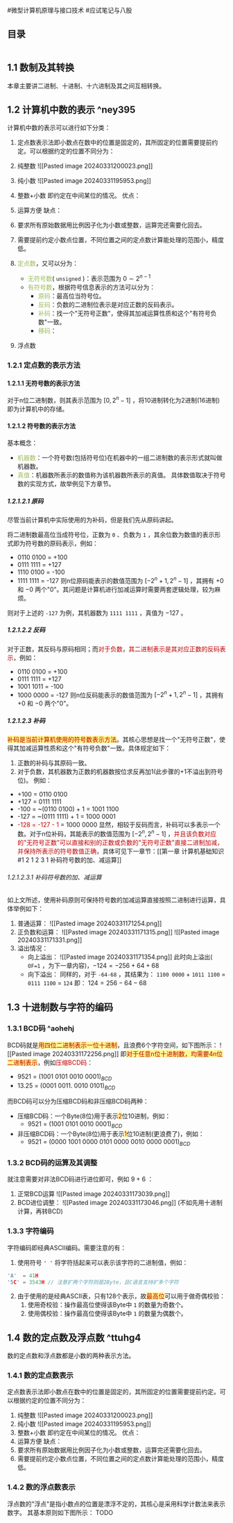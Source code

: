 #微型计算机原理与接口技术 #应试笔记与八股 

## 目录

```toc
```

## 1.1 数制及其转换

本章主要讲二进制、十进制、十六进制及其之间互相转换。

## 1.2 计算机中数的表示 ^ney395

计算机中数的表示可以进行如下分类：
1. 定点数表示法即小数点在数中的位置是固定的，其所固定的位置需要提前约定。可以根据约定的位置不同分为：
2. 纯整数
	![[Pasted image 20240331200023.png]]
2. 纯小数
	![[Pasted image 20240331195953.png]]
3. 整数+小数
	即约定在中间某位的情况。
优点：
1. 运算方便
缺点：
1. 要求所有原始数据用比例因子化为小数或整数，运算完还需要化回去。
2. 需要提前约定小数点位置，不同位置之间的定点数计算能处理的范围小，精度低。

2. <font color="#9bbb59">定点数</font>，又可以分为：
	- <font color="#9bbb59">无符号数</font>( `unsigned` )：表示范围为 $0\sim 2^{n-1}$
	- <font color="#9bbb59">有符号数</font>，根据符号信息表示的方法可以分为：
		- <font color="#9bbb59">原码</font>：最高位当符号位。
		- <font color="#9bbb59">反码</font>：负数的二进制位表示是对应正数的反码表示。
		- <font color="#9bbb59">补码</font>：找一个"无符号正数"，使得其加减运算性质和这个"有符号负数"一致。
		- <font color="#9bbb59">移码</font>：
3. 浮点数

### 1.2.1 定点数的表示方法
#### 1.2.1.1 无符号数的表示方法

对于n位二进制数，则其表示范围为 $[0, 2^{n}-1]$ ，将10进制转化为2进制(16进制)即为计算机中的存储。

#### 1.2.1.2 符号数的表示方法

基本概念：
- <font color="#9bbb59">机器数</font>：一个符号数(包括符号位)在机器中的一组二进制数的表示形式就叫做机器数。
- <font color="#9bbb59">真值</font>：机器数所表示的数值称为该机器数所表示的真值。
具体数值取决于符号数的实现方式，故举例见下方章节。

##### 1.2.1.2.1 原码

尽管当前计算机中实际使用的为补码，但是我们先从原码讲起。

将二进制数最高位当成符号位，正数为 `0` 、负数为 `1` ，其余位数为数值的表示形式即为符号数的原码表示，例如：
- 0110 0100 = +100
- 0111 1111 = +127
- 1110 0100 = -100
- 1111 1111 = -127
则n位原码能表示的数值范围为 $[-2^{n} + 1, 2^{n} - 1]$ ，其拥有 $+0$ 和 $-0$ 两个"0"。其问题是计算机进行加减运算时需要两套逻辑处理，较为麻烦。

则对于上述的 `-127` 为例，其机器数为 `1111 1111` ，真值为 $-127$ 。

##### 1.2.1.2.2 反码

对于正数，其反码与原码相同；而<font color="#c00000">对于负数</font>，<font color="#c00000">其二进制表示是其对应正数的反码表示</font>，例如：
- 0110 0100 = +100
- 0111 1111 = +127
- 1001 1011 = -100
- 1000 0000 = -127
则n位反码能表示的数值范围为 $[-2^{n} + 1, 2^{n} - 1]$ ，其拥有 $+0$ 和 $-0$ 两个"0"。

##### 1.2.1.2.3 补码

<span style="background:#fff88f"><font color="#c00000">补码是当前计算机使用的符号数表示方法</font></span>。其核心思想是找一个"无符号正数"，使得其加减运算性质和这个"有符号负数"一致。具体规定如下：
1. 正数的补码与其原码一致。
2. 对于负数，其机器数为正数的机器数按位求反再加1(此步骤的+1不溢出到符号位)。
例如：
- +100 = 0110 0100
- +127 = 0111 1111
- -100 = ~(0110 0100) + 1 = 1001 1100
- -127 = ~(0111 1111) + 1 = 1000 0001
- <font color="#c00000">-128 = -127 - 1</font> = 1000 0000
显然，相较于反码而言，补码可以多表示一个数。对于n位补码，其能表示的数值范围为 $[-2^{n}, 2^{n} - 1]$ ，<font color="#c00000">并且该负数对应的"无符号正数"可以直接和别的正数或负数的"无符号正数"直接二进制加减，并保持所表示的符号数值正确</font>，具体可见下一章节：[[第一章 计算机基础知识#1 2 1 2 3 1 补码符号数的加、减运算]]

###### 1.2.1.2.3.1 补码符号数的加、减运算

如上文所述，使用补码原则可保持符号数的加减运算直接按照二进制进行运算，具体举例如下：
1. 普通运算：
	![[Pasted image 20240331171254.png]]
2. 正负数和运算：
	![[Pasted image 20240331171315.png]]
	![[Pasted image 20240331171331.png]]
3. 溢出情况：
	- 向上溢出：
		![[Pasted image 20240331171354.png]]
		此时向上溢出( `OF=1` ，为下一章内容)，$-124=-256+64+68$
	- 向下溢出：
		同样的，对于 `-64-68` ，其结果为：
			`1100 0000` + `1011 1100` = `0111 1100` = `124`
		即： $124 = 256-64-68$

## 1.3 十进制数与字符的编码

### 1.3.1 BCD码 ^aohehj

BCD码就是<span style="background:#fff88f"><font color="#c00000">用四位二进制表示一位十进制</font></span>，且浪费6个字符空间，如下图所示：
	![[Pasted image 20240331172256.png]]
即<span style="background:#fff88f"><font color="#c00000">对于任意n位十进制数，均需要4n位二进制表示</font></span>，例如<font color="#c00000">压缩BCD码</font>：
- 9521 = $(1001\ 0101\ 0010\ 0001)_{BCD}$
- 13.25 = $(0001\ 0011.\ 0010\ 0101)_{BCD}$

而BCD码可以分为压缩BCD码和非压缩BCD码两种：
- 压缩BCD码：一个Byte(8位)用于表示<span style="background:#fff88f"><font color="#c00000">2</font></span>位10进制，例如：
	- 9521 = $(1001\ 0101\ 0010\ 0001)_{BCD}$
- 非压缩BCD码：一个Byte(8位)用于表示<span style="background:#fff88f"><font color="#c00000">1</font></span>位10进制(更浪费了)，例如：
	- 9521 = $(0000\ 1001\ 0000\ 0101\ 0000\ 0010\ 0000\ 0001)_{BCD}$

### 1.3.2 BCD码的运算及其调整

就注意需要对非法BCD码进行进位即可，例如 $9+6$ ：
1. 正常BCD运算
	![[Pasted image 20240331173039.png]]
2. BCD进位调整：
	![[Pasted image 20240331173046.png]]
(不如先用十进制计算，再转BCD)

### 1.3.3 字符编码

字符编码即经典ASCII编码。需要注意的有：
1. 使用符号 `' '` 将字符括起来可以表示该字符的二进制值，例如：
```C
'A'  = 41H
'5C' = 3543H // 注意扩两个字符则是2Byte，且C语言支持扩多个字符
```
2. 由于使用的是经典ASCII表，只有128个表示，故<span style="background:#fff88f"><font color="#c00000">最高位</font></span>可以用于做奇偶校验：
	1. 使用奇校验：操作最高位使得该Byte中 `1` 的数量为奇数个。
	2. 使用偶校验：操作最高位使得该Byte中 `1` 的数量为偶数个。

## 1.4 数的定点数及浮点数 ^ttuhg4

数的定点数和浮点数都是小数的两种表示方法。

### 1.4.1 数的定点数表示

定点数表示法即小数点在数中的位置是固定的，其所固定的位置需要提前约定。可以根据约定的位置不同分为：
1. 纯整数
	![[Pasted image 20240331200023.png]]
2. 纯小数
	![[Pasted image 20240331195953.png]]
3. 整数+小数
	即约定在中间某位的情况。
优点：
1. 运算方便
缺点：
1. 要求所有原始数据用比例因子化为小数或整数，运算完还需要化回去。
2. 需要提前约定小数点位置，不同位置之间的定点数计算能处理的范围小，精度低。

### 1.4.2 数的浮点数表示

浮点数的"浮点"是指小数点的位置是漂浮不定的，其核心是采用科学计数法来表示数字。
其基本原则如下图所示：
	TODO